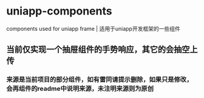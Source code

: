 # uniapp-components
components used for uniapp frame | 适用于uniapp开发框架的一些组件

## 当前仅实现一个抽屉组件的手势响应，其它的会抽空上传
### 来源是当前项目的部分组件，如有雷同请提示删除，如果只是修改，会再组件的readme中说明来源，未注明来源则为原创
